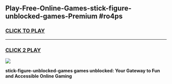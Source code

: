 
## Play-Free-Online-Games-stick-figure-unblocked-games-Premium #ro4ps
<h3>
<a href="https://premium.freeplayer.one?title=stick-figure-unblocked-games&ref=8M">CLICK TO PLAY</a></h3>
<hr>

<h3>
<a href="https://premium.freeplayer.one?title=stick-figure-unblocked-games&ref=8M">CLICK 2 PLAY</a>
  
</h3>

<a href="https://premium.freeplayer.one?title=stick-figure-unblocked-games&ref=8M"><img src="https://clearcache.store/games.png"></a>


**stick-figure-unblocked-games games unblocked: Your Gateway to Fun and Accessible Online Gaming**
